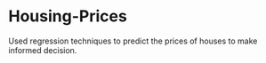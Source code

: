 # Housing-Prices
Used regression techniques to predict the prices of houses to make  informed decision.
